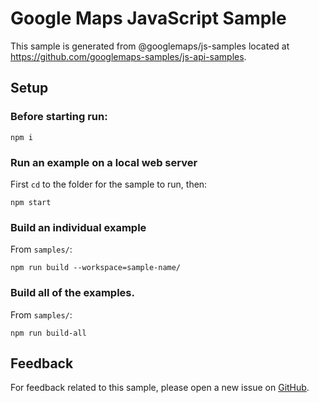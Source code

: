 # Google Maps JavaScript Sample

This sample is generated from @googlemaps/js-samples located at
https://github.com/googlemaps-samples/js-api-samples.

## Setup

### Before starting run:

`npm i`

### Run an example on a local web server

First `cd` to the folder for the sample to run, then:

`npm start`

### Build an individual example

From `samples/`:

`npm run build --workspace=sample-name/`

### Build all of the examples.

From `samples/`:

`npm run build-all`

## Feedback

For feedback related to this sample, please open a new issue on
[GitHub](https://github.com/googlemaps-samples/js-api-samples/issues).
